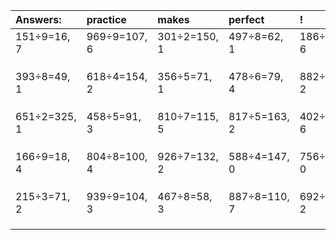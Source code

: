 | Answers: | practice | makes | perfect | ! |
| :--- | :--- | :--- | :--- | :--- |
| 151÷9=16, 7 | 969÷9=107, 6 | 301÷2=150, 1 | 497÷8=62, 1 | 186÷9=20, 6 | 
|   |   |   |   |   | 
|   |   |   |   |   | 
|   |   |   |   |   | 
| 393÷8=49, 1 | 618÷4=154, 2 | 356÷5=71, 1 | 478÷6=79, 4 | 882÷8=110, 2 | 
|   |   |   |   |   | 
|   |   |   |   |   | 
|   |   |   |   |   | 
| 651÷2=325, 1 | 458÷5=91, 3 | 810÷7=115, 5 | 817÷5=163, 2 | 402÷9=44, 6 | 
|   |   |   |   |   | 
|   |   |   |   |   | 
|   |   |   |   |   | 
| 166÷9=18, 4 | 804÷8=100, 4 | 926÷7=132, 2 | 588÷4=147, 0 | 756÷2=378, 0 | 
|   |   |   |   |   | 
|   |   |   |   |   | 
|   |   |   |   |   | 
| 215÷3=71, 2 | 939÷9=104, 3 | 467÷8=58, 3 | 887÷8=110, 7 | 692÷3=230, 2 | 
|   |   |   |   |   | 
|   |   |   |   |   | 
|   |   |   |   |   | 

